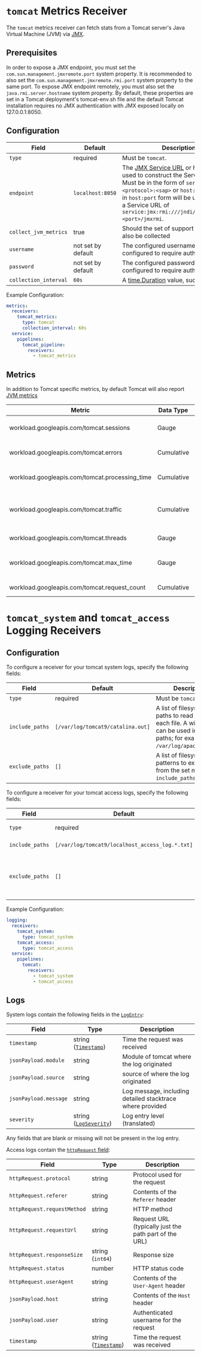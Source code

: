 # `tomcat` Metrics Receiver

The `tomcat` metrics receiver can fetch stats from a Tomcat server's Java Virtual Machine (JVM) via [JMX](https://www.oracle.com/java/technologies/javase/javamanagement.html).

## Prerequisites

In order to expose a JMX endpoint, you must set the `com.sun.management.jmxremote.port` system property. It is recommended to also set the `com.sun.management.jmxremote.rmi.port` system property to the same port. To expose JMX endpoint remotely, you must also set the `java.rmi.server.hostname` system property. By default, these properties are set in a Tomcat deployment's tomcat-env.sh file and the default Tomcat installation requires no JMX authentication with JMX exposed locally on 127.0.0.1:8050.

## Configuration

| Field                 | Default            | Description |
| ---                   | ---                | ---         |
| `type`                | required           | Must be `tomcat`. |
| `endpoint`            | `localhost:8050`   | The [JMX Service URL](https://docs.oracle.com/javase/8/docs/api/javax/management/remote/JMXServiceURL.html) or host and port used to construct the Service URL. Must be in the form of `service:jmx:<protocol>:<sap>` or `host:port`. Values in `host:port` form will be used to create a Service URL of `service:jmx:rmi:///jndi/rmi://<host>:<port>/jmxrmi`. |
| `collect_jvm_metrics` | true               | Should the set of support [JVM metrics](https://github.com/GoogleCloudPlatform/ops-agent/blob/master/docs/jvm.md#metrics) also be collected |
| `username`            | not set by default | The configured username if JMX is configured to require authentication. |
| `password`            | not set by default | The configured password if JMX is configured to require authentication. |
| `collection_interval` | `60s`              | A [time.Duration](https://pkg.go.dev/time#ParseDuration) value, such as `30s` or `5m`. |


Example Configuration:

```yaml
metrics:
  receivers:
    tomcat_metrics:
      type: tomcat
      collection_interval: 60s
  service:
    pipelines:
      tomcat_pipeline:
        receivers:
          - tomcat_metrics
```

## Metrics
In addition to Tomcat specific metrics, by default Tomcat will also report [JVM metrics](https://github.com/GoogleCloudPlatform/ops-agent/blob/master/docs/jvm.md#metrics)

| Metric                                               | Data Type      | Unit        | Labels                         | Description |
| ---                                                  | ---            | ---         | ---                            | ---         | 
| workload.googleapis.com/tomcat.sessions              | Gauge          | sessions    |                                | The number of active sessions. |
| workload.googleapis.com/tomcat.errors                | Cumulative     | errors      | proto_handler                  | The number of errors encountered. |
| workload.googleapis.com/tomcat.processing_time       | Cumulative     | ms          | proto_handler                  | The total processing time. |
| workload.googleapis.com/tomcat.traffic               | Cumulative     | by          | proto_handler, direction       | The number of bytes transmitted and received. |
| workload.googleapis.com/tomcat.threads               | Gauge          | threads     | proto_handler, state           | The number of threads. |
| workload.googleapis.com/tomcat.max_time              | Gauge          | ms          | proto_handler                  | Maximum time to process a request. |
| workload.googleapis.com/tomcat.request_count         | Cumulative     | requests    | proto_handler                  | The total requests. |



# `tomcat_system` and `tomcat_access` Logging Receivers

## Configuration

To configure a receiver for your tomcat system logs, specify the following fields:

| Field                 | Default                           | Description |
| ---                   | ---                               | ---         |
| `type`                | required                          | Must be `tomcat_system`. |
| `include_paths`       | `[/var/log/tomcat9/catalina.out]` | A list of filesystem paths to read by tailing each file. A wild card (`*`) can be used in the paths; for example, `/var/log/apache*/*.log`.
| `exclude_paths`       | `[]`                              | A list of filesystem path patterns to exclude from the set matched by `include_paths`.

To configure a receiver for your tomcat access logs, specify the following fields:

| Field                 | Default                                         | Description |
| ---                   | ---                                             | ---         |
| `type`                | required                                        | Must be `tomcat_access`. |
| `include_paths`       | `[/var/log/tomcat9/localhost_access_log.*.txt]` | The log files to read. |
| `exclude_paths`       | `[]`                                            | Log files to exclude (if `include_paths` contains a glob or directory). |

Example Configuration:

```yaml
logging:
  receivers:
    tomcat_system:
      type: tomcat_system
    tomcat_access:
      type: tomcat_access
  service:
    pipelines:
      tomcat:
        receivers:
          - tomcat_system
          - tomcat_access
```

## Logs

System logs contain the following fields in the [`LogEntry`](https://cloud.google.com/logging/docs/reference/v2/rest/v2/LogEntry):

| Field | Type | Description |
| ---   | ---- | ----------- |
| `timestamp` | string ([`Timestamp`](https://developers.google.com/protocol-buffers/docs/reference/google.protobuf#google.protobuf.Timestamp)) | Time the request was received |
| `jsonPayload.module` | string | Module of tomcat where the log originated |
| `jsonPayload.source` | string | source of where the log originated |
| `jsonPayload.message` | string | Log message, including detailed stacktrace where provided |
| `severity` | string ([`LogSeverity`](https://cloud.google.com/logging/docs/reference/v2/rest/v2/LogEntry#LogSeverity)) | Log entry level (translated) |

Any fields that are blank or missing will not be present in the log entry.

Access logs contain the [`httpRequest` field](https://cloud.google.com/logging/docs/reference/v2/rest/v2/LogEntry#httprequest):

| Field | Type | Description |
| ---   | ---- | ----------- |
| `httpRequest.protocol` | string | Protocol used for the request |
| `httpRequest.referer` | string | Contents of the `Referer` header |
| `httpRequest.requestMethod` | string | HTTP method |
| `httpRequest.requestUrl` | string | Request URL (typically just the path part of the URL) |
| `httpRequest.responseSize` | string (`int64`) | Response size |
| `httpRequest.status` | number | HTTP status code |
| `httpRequest.userAgent` | string | Contents of the `User-Agent` header |
| `jsonPayload.host` | string | Contents of the `Host` header |
| `jsonPayload.user` | string | Authenticated username for the request |
| `timestamp` | string ([`Timestamp`](https://developers.google.com/protocol-buffers/docs/reference/google.protobuf#google.protobuf.Timestamp)) | Time the request was received |